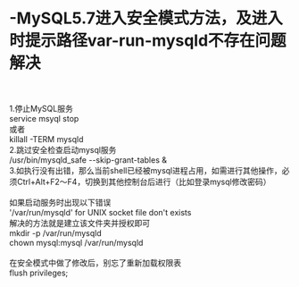 # -MySQL5.7进入安全模式方法，及进入时提示路径var-run-mysqld不存在问题解决

<br><br>
1.停止MySQL服务
<br>service msyql stop
<br>或者
<br>killall -TERM mysqld
<br>2.跳过安全检查启动mysql服务
<br>/usr/bin/mysqld_safe --skip-grant-tables &
<br>3.如执行没有出错，那么当前shell已经被mysql进程占用，如需进行其他操作，必须Ctrl+Alt+F2～F4，切换到其他控制台后进行（比如登录mysql修改密码）
<br><br>
如果启动服务时出现以下错误
<br>'/var/run/mysqld' for UNIX socket file don't exists
<br>解决的方法就是建立该文件夹并授权即可
<br>mkdir -p /var/run/mysqld
<br>chown mysql:mysql /var/run/mysqld
<br><br>在安全模式中做了修改后，别忘了重新加载权限表
<br>flush privileges;
